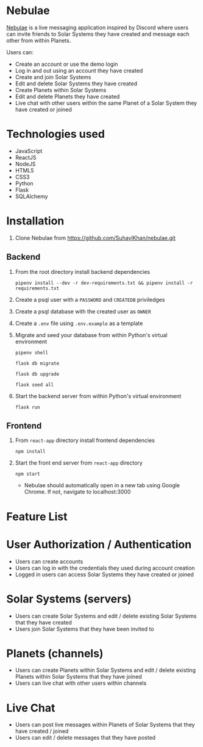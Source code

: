 # Nebulae

[Nebulae](https://nebulae-app.herokuapp.com/) is a live messaging application inspired by Discord where users can invite friends to Solar Systems they have created and message each other from within Planets.

Users can:
- Create an account or use the demo login
- Log in and out using an account they have created
- Create and join Solar Systems
- Edit and delete Solar Systems they have created
- Create Planets within Solar Systems
- Edit and delete Planets they have created
- Live chat with other users within the same Planet of a Solar System they have created or joined

# Technologies used

- JavaScript
- ReactJS
- NodeJS
- HTML5
- CSS3
- Python
- Flask
- SQLAlchemy

# Installation

1. Clone Nebulae from https://github.com/SuhaylKhan/nebulae.git

## Backend

1. From the root directory install backend dependencies 

   ```
   pipenv install --dev -r dev-requirements.txt && pipenv install -r requirements.txt
   ```
   
2. Create a psql user with a `PASSWORD` and `CREATEDB` priviledges

3. Create a psql database with the created user as `OWNER`

4. Create a `.env` file using `.env.example` as a template

5. Migrate and seed your database from within Python's virtual environment

   ```
   pipenv shell
   ```
   ```
   flask db migrate
   ```
   ```
   flask db upgrade
   ```
   ```
   flask seed all
   ```
   
6. Start the backend server from within Python's virtual environment

   ```
   flask run
   ```
   
## Frontend

1. From `react-app` directory install frontend dependencies

   ```
   npm install
   ```
   
2. Start the front end server from `react-app` directory

   ```
   npm start
   ```
   
   - Nebulae should automatically open in a new tab using Google Chrome. If not, navigate to localhost:3000

# Feature List

# User Authorization / Authentication

- Users can create accounts
- Users can log in with the credentials they used during account creation
- Logged in users can access Solar Systems they have created or joined

# Solar Systems (servers)

- Users can create Solar Systems and edit / delete existing Solar Systems that they have created
- Users join Solar Systems that they have been invited to

# Planets (channels)

- Users can create Planets within Solar Systems and edit / delete existing Planets within Solar Systems that they have joined
- Users can live chat with other users within channels

# Live Chat

- Users can post live messages within Planets of Solar Systems that they have created / joined
- Users can edit / delete messages that they have posted
